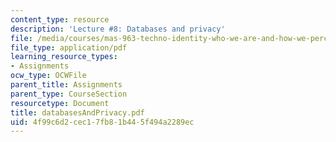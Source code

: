 ```yaml
---
content_type: resource
description: 'Lecture #8: Databases and privacy'
file: /media/courses/mas-963-techno-identity-who-we-are-and-how-we-perceive-ourselves-and-others-spring-2002/4f99c6d2cec17fb81b445f494a2289ec_databasesAndPrivacy.pdf
file_type: application/pdf
learning_resource_types:
- Assignments
ocw_type: OCWFile
parent_title: Assignments
parent_type: CourseSection
resourcetype: Document
title: databasesAndPrivacy.pdf
uid: 4f99c6d2-cec1-7fb8-1b44-5f494a2289ec
---
```

